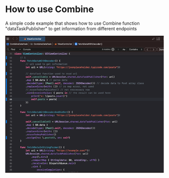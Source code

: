 # How to use Combine
A simple code example that shows how to use Combine function "dataTaskPublisher" to get information from different endpoints 

![Alt text](_extras/combineDataTask1.png?raw=true "Title")

